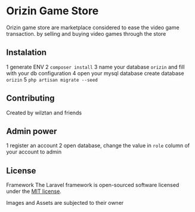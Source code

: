 # Orizin Game Store


Orizin game store are marketplace considered to ease the video game transaction. by selling and buying video games through the store

## Instalation

1 generate ENV
2 `composer install`
3 name your database `orizin` and fill with your db configuration
4 open your mysql database create database `orizin`
5 `php artisan migrate --seed`


## Contributing

Created by wilztan and friends

## Admin power

1 register an account
2 open database, change the value in `role` column of your account to admin

## License

Framework
The Laravel framework is open-sourced software licensed under the [MIT license](http://opensource.org/licenses/MIT).

Images and Assets are subjected to their owner
